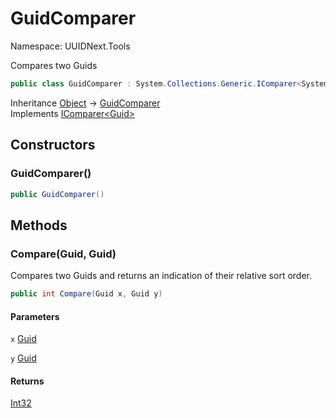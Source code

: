 # GuidComparer

Namespace: UUIDNext.Tools

Compares two Guids

```csharp
public class GuidComparer : System.Collections.Generic.IComparer<System.Guid>
```

Inheritance [Object](https://docs.microsoft.com/en-us/dotnet/api/system.object) → [GuidComparer](./uuidnext.tools.guidcomparer.md)<br>
Implements [IComparer&lt;Guid&gt;](https://docs.microsoft.com/en-us/dotnet/api/system.collections.generic.icomparer-1)

## Constructors

### **GuidComparer()**

```csharp
public GuidComparer()
```

## Methods

### **Compare(Guid, Guid)**

Compares two Guids and returns an indication of their relative sort order.

```csharp
public int Compare(Guid x, Guid y)
```

#### Parameters

`x` [Guid](https://docs.microsoft.com/en-us/dotnet/api/system.guid)<br>

`y` [Guid](https://docs.microsoft.com/en-us/dotnet/api/system.guid)<br>

#### Returns

[Int32](https://docs.microsoft.com/en-us/dotnet/api/system.int32)<br>
